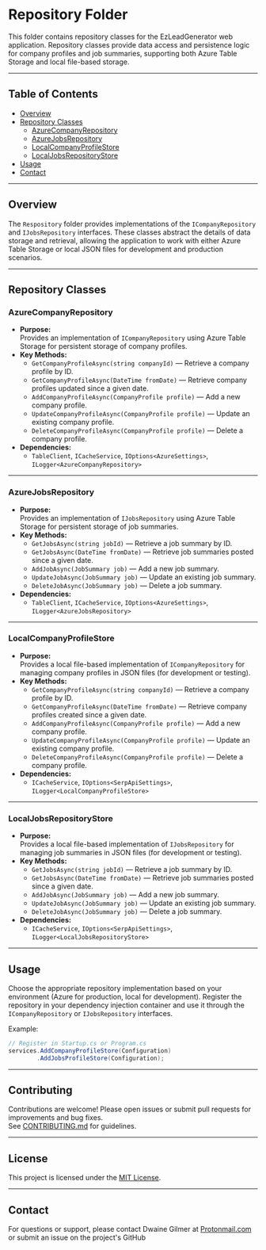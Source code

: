 # Repository Folder

This folder contains repository classes for the EzLeadGenerator web application. Repository classes provide data access and persistence logic for company profiles and job summaries, supporting both Azure Table Storage and local file-based storage.

---

## Table of Contents

- [Overview](#overview)
- [Repository Classes](#repository-classes)
  - [AzureCompanyRepository](#azurecompanyrepository)
  - [AzureJobsRepository](#azurejobsrepository)
  - [LocalCompanyProfileStore](#localcompanyprofilestore)
  - [LocalJobsRepositoryStore](#localjobsrepositorystore)
- [Usage](#usage)
- [Contact](#contact)

---

## Overview

The `Respository` folder provides implementations of the `ICompanyRepository` and `IJobsRepository` interfaces. These classes abstract the details of data storage and retrieval, allowing the application to work with either Azure Table Storage or local JSON files for development and production scenarios.

---

## Repository Classes

### AzureCompanyRepository

- **Purpose:**  
  Provides an implementation of `ICompanyRepository` using Azure Table Storage for persistent storage of company profiles.
- **Key Methods:**  
  - `GetCompanyProfileAsync(string companyId)` — Retrieve a company profile by ID.
  - `GetCompanyProfileAsync(DateTime fromDate)` — Retrieve company profiles updated since a given date.
  - `AddCompanyProfileAsync(CompanyProfile profile)` — Add a new company profile.
  - `UpdateCompanyProfileAsync(CompanyProfile profile)` — Update an existing company profile.
  - `DeleteCompanyProfileAsync(CompanyProfile profile)` — Delete a company profile.
- **Dependencies:**  
  - `TableClient`, `ICacheService`, `IOptions<AzureSettings>`, `ILogger<AzureCompanyRepository>`

---

### AzureJobsRepository

- **Purpose:**  
  Provides an implementation of `IJobsRepository` using Azure Table Storage for persistent storage of job summaries.
- **Key Methods:**  
  - `GetJobsAsync(string jobId)` — Retrieve a job summary by ID.
  - `GetJobsAsync(DateTime fromDate)` — Retrieve job summaries posted since a given date.
  - `AddJobAsync(JobSummary job)` — Add a new job summary.
  - `UpdateJobAsync(JobSummary job)` — Update an existing job summary.
  - `DeleteJobAsync(JobSummary job)` — Delete a job summary.
- **Dependencies:**  
  - `TableClient`, `ICacheService`, `IOptions<AzureSettings>`, `ILogger<AzureJobsRepository>`

---

### LocalCompanyProfileStore

- **Purpose:**  
  Provides a local file-based implementation of `ICompanyRepository` for managing company profiles in JSON files (for development or testing).
- **Key Methods:**  
  - `GetCompanyProfileAsync(string companyId)` — Retrieve a company profile by ID.
  - `GetCompanyProfileAsync(DateTime fromDate)` — Retrieve company profiles created since a given date.
  - `AddCompanyProfileAsync(CompanyProfile profile)` — Add a new company profile.
  - `UpdateCompanyProfileAsync(CompanyProfile profile)` — Update an existing company profile.
  - `DeleteCompanyProfileAsync(CompanyProfile profile)` — Delete a company profile.
- **Dependencies:**  
  - `ICacheService`, `IOptions<SerpApiSettings>`, `ILogger<LocalCompanyProfileStore>`

---

### LocalJobsRepositoryStore

- **Purpose:**  
  Provides a local file-based implementation of `IJobsRepository` for managing job summaries in JSON files (for development or testing).
- **Key Methods:**  
  - `GetJobsAsync(string jobId)` — Retrieve a job summary by ID.
  - `GetJobsAsync(DateTime fromDate)` — Retrieve job summaries posted since a given date.
  - `AddJobAsync(JobSummary job)` — Add a new job summary.
  - `UpdateJobAsync(JobSummary job)` — Update an existing job summary.
  - `DeleteJobAsync(JobSummary job)` — Delete a job summary.
- **Dependencies:**  
  - `ICacheService`, `IOptions<SerpApiSettings>`, `ILogger<LocalJobsRepositoryStore>`

---

## Usage

Choose the appropriate repository implementation based on your environment (Azure for production, local for development). Register the repository in your dependency injection container and use it through the `ICompanyRepository` or `IJobsRepository` interfaces.

Example:

```csharp
// Register in Startup.cs or Program.cs
services.AddCompanyProfileStore(Configuration)
        .AddJobsProfileStore(Configuration);
```

---

## Contributing

Contributions are welcome! Please open issues or submit pull requests for improvements and bug fixes.  
See [CONTRIBUTING.md](../../CONTRIBUTING.md) for guidelines.

---

## License

This project is licensed under the [MIT License](../../LICENSE).

---

## Contact

For questions or support, please contact Dwaine Gilmer at [Protonmail.com](mailto:dwaine.gilmer@protonmail.com) or submit an issue on the project's GitHub